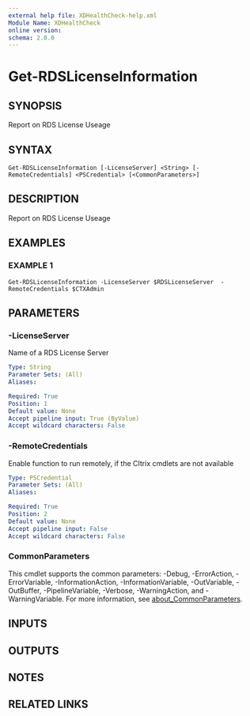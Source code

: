 ```yaml
---
external help file: XDHealthCheck-help.xml
Module Name: XDHealthCheck
online version:
schema: 2.0.0
---
```


# Get-RDSLicenseInformation

## SYNOPSIS
Report on RDS License Useage

## SYNTAX

```
Get-RDSLicenseInformation [-LicenseServer] <String> [-RemoteCredentials] <PSCredential> [<CommonParameters>]
```

## DESCRIPTION
Report on RDS License Useage

## EXAMPLES

### EXAMPLE 1
```
Get-RDSLicenseInformation -LicenseServer $RDSLicenseServer  -RemoteCredentials $CTXAdmin
```

## PARAMETERS

### -LicenseServer
Name of a RDS License Server

```yaml
Type: String
Parameter Sets: (All)
Aliases:

Required: True
Position: 1
Default value: None
Accept pipeline input: True (ByValue)
Accept wildcard characters: False
```

### -RemoteCredentials
Enable function to run remotely, if the CItrix cmdlets are not available

```yaml
Type: PSCredential
Parameter Sets: (All)
Aliases:

Required: True
Position: 2
Default value: None
Accept pipeline input: False
Accept wildcard characters: False
```

### CommonParameters
This cmdlet supports the common parameters: -Debug, -ErrorAction, -ErrorVariable, -InformationAction, -InformationVariable, -OutVariable, -OutBuffer, -PipelineVariable, -Verbose, -WarningAction, and -WarningVariable. For more information, see [about_CommonParameters](http://go.microsoft.com/fwlink/?LinkID=113216).

## INPUTS

## OUTPUTS

## NOTES

## RELATED LINKS
